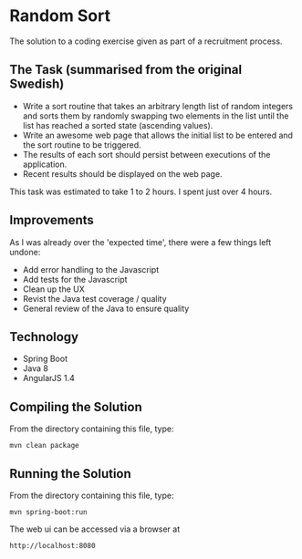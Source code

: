 Random Sort
===========

The solution to a coding exercise given as part of a recruitment process.

The Task (summarised from the original Swedish)
-----------------------------------------------
* Write a sort routine that takes an arbitrary length list of random integers and sorts them by randomly swapping two elements in the list until the list has reached a sorted state (ascending values).
* Write an awesome web page that allows the initial list to be entered and the sort routine to be triggered.
* The results of each sort should persist between executions of the application.
* Recent results should be displayed on the web page.

This task was estimated to take 1 to 2 hours.  I spent just over 4 hours.

Improvements
------------
As I was already over the 'expected time', there were a few things left undone:
* Add error handling to the Javascript
* Add tests for the Javascript
* Clean up the UX
* Revist the Java test coverage / quality
* General review of the Java to ensure quality

Technology
----------
* Spring Boot
* Java 8
* AngularJS 1.4

Compiling the Solution
----------------------

From the directory containing this file, type:

    mvn clean package

Running the Solution
--------------------

From the directory containing this file, type:

    mvn spring-boot:run

The web ui can be accessed via a browser at

    http://localhost:8080

